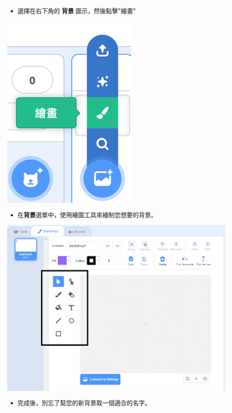 + 選擇在右下角的 **背景** 圖示，然後點擊"繪畫"

![繪製新背景](images/paint_backdrop_icon.png)

+ 在**背景**選單中，使用繪圖工具來繪制您想要的背景。

![繪圖工具](images/paint_tools_annotated.png)

+ 完成後，別忘了幫您的新背景取一個適合的名字。